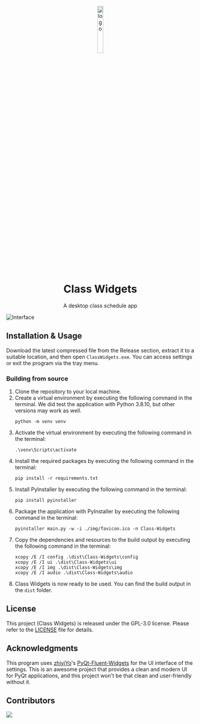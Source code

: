 <p align="center">
  <img width="18%" align="center" src="img/Logo.png" alt="logo">
</p>
  <h1 align="center">
  Class Widgets
</h1>
<p align="center">
  A desktop class schedule app
</p>

![Interface](img/preview.png)


## Installation & Usage
Download the latest compressed file from the Release section, extract it to a suitable location, and then open `ClassWidgets.exe`.
You can access settings or exit the program via the tray menu.

### Building from source
1. Clone the repository to your local machine.
2. Create a virtual environment by executing the following command in the terminal. We did test the application with Python 3.8.10, but other versions may work as well.
   ```
   python -m venv venv
   ```
3. Activate the virtual environment by executing the following command in the terminal:
   ```
   .\venv\Scripts\activate
   ```
4. Install the required packages by executing the following command in the terminal:
   ```
   pip install -r requirements.txt
   ```
5. Install PyInstaller by executing the following command in the terminal:
   ```
   pip install pyinstaller
   ```
6. Package the application with PyInstaller by executing the following command in the terminal:
   ```
   pyinstaller main.py -w -i ./img/favicon.ico -n Class-Widgets
   ```
7. Copy the dependencies and resources to the build output by executing the following command in the terminal:
   ```
   xcopy /E /I config .\dist\Class-Widgets\config
   xcopy /E /I ui .\dist\Class-Widgets\ui
   xcopy /E /I img .\dist\Class-Widgets\img
   xcopy /E /I audio .\dist\Class-Widgets\audio
   ```
8. Class Widgets is now ready to be used. You can find the build output in the `dist` folder.

## License
This project (Class Widgets) is released under the GPL-3.0 license. Please refer to the [LICENSE](./LICENSE) file for details.

## Acknowledgments
This program uses [zhiyiYo](https://github.com/zhiyiYo/)'s [PyQt-Fluent-Widgets](https://github.com/zhiyiYo/PyQt-Fluent-Widgets) for the UI interface of the settings. This is an awesome project that provides a clean and modern UI for PyQt applications, and this project won't be that clean and user-friendly without it.

## Contributors

[![][contrib-image]][contrib-link]

[contrib-image]: https://contrib.rocks/image?repo=fred913/Class-Widgets

[contrib-link]: https://github.com/fred913/Class-Widgets/graphs/contributors

<!-- One more thing: credit whitechi73 for providing the contributors section template :D -->
